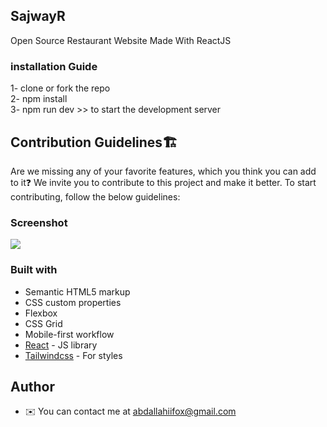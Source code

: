 SajwayR
-------

Open Source Restaurant Website Made With ReactJS 

### installation Guide
1- clone or fork the repo<br/>
2- npm install<br/>
3- npm run dev >> to start the development server


## Contribution Guidelines🏗
Are we missing any of your favorite features, which you think you can add to it❓ We invite you to contribute to this project and make it better. To start contributing, follow the below guidelines:

### Screenshot

![](https://i.ibb.co/1Q0XJGg/Sajway.png)


### Built with

- Semantic HTML5 markup
- CSS custom properties
- Flexbox
- CSS Grid
- Mobile-first workflow
- [React](https://reactjs.org/) - JS library
- [Tailwindcss](https://tailwindcss.com/) - For styles




## Author

*   ✉️  You can contact me at [abdallahiifox@gmail.com](mailto:abdallahiifox@gmail.com)
